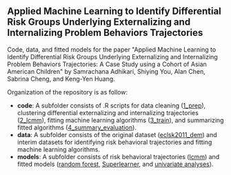 ## Applied Machine Learning to Identify Differential Risk Groups Underlying Externalizing and Internalizing Problem Behaviors Trajectories

Code, data, and fitted models for the paper "Applied Machine Learning to Identify Differential Risk Groups Underlying Externalizing and Internalizing Problem Behaviors Trajectories: A Case Study using a Cohort of Asian American Children" by Samrachana Adhikari, Shiying You, Alan Chen, Sabrina Cheng, and Keng-Yen Huang.


Organization of the repository is as follow:


  - **code**: A subfolder consists of .R scripts for data cleaning ([1_prep](https://github.com/shiying88/AAChildMentalHealth/tree/master/code/1_prep)), clustering differential externalizing and internalizing trajectories ([2_lcmm](https://github.com/shiying88/AAChildMentalHealth/tree/master/code/2_lcmm)), fitting machine learning algorithms ([3_train](https://github.com/shiying88/AAChildMentalHealth/tree/master/code/3_train)), and summarizing fitted algorithms ([4_summary_evaluation](https://github.com/shiying88/AAChildMentalHealth/tree/master/code/4_summary_evaluation)). 
  - **data**: A subfolder consists of the original dataset ([eclsk2011_dem](https://github.com/shiying88/AAChildMentalHealth/blob/master/data/eclsk2011_dem.rds)) and interim datasets for identifying risk behavioral trajectories and fitting machine learning algorithms.
  - **models**: A subfolder consists of risk behavioral trajectories ([lcmm](https://github.com/shiying88/AAChildMentalHealth/tree/master/models/lcmm)) and fitted models ([random forest](https://github.com/shiying88/AAChildMentalHealth/tree/master/models/rf), [Superlearner](https://github.com/shiying88/AAChildMentalHealth/tree/master/models/superlearner), and [univariate analyses](https://github.com/shiying88/AAChildMentalHealth/tree/master/models/univariate)).
